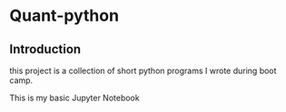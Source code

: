 # Quant-python


## Introduction

this project is a collection of short python programs I wrote during boot camp.

This is my basic Jupyter Notebook
